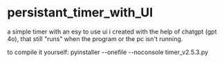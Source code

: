 # persistant_timer_with_UI
a simple timer with an esy to use ui i created with the help of chatgpt (gpt 4o), that still "runs" when the program or the pc isn't running.

to compile it yourself: pyinstaller --onefile --noconsole timer_v2.5.3.py
